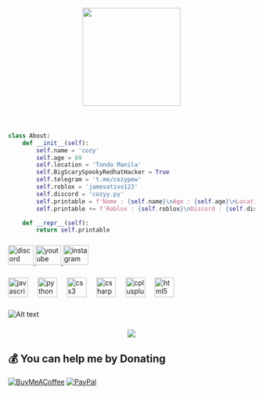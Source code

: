 <br clear="both">

<div align="center">
  <img height="200" src="https://repository-images.githubusercontent.com/288890123/3747df80-992c-11eb-8e86-c24b227a3501"  />
</div>

###

<br clear="both">

```python
class About:
    def __init__(self):
        self.name = 'cozy'
        self.age = 69
        self.location = 'Tondo Manila'
        self.BigScarySpookyRedhatHacker = True
        self.telegram = 't.me/cozypew'
        self.roblox = 'jamesativo123'
        self.discord = 'cozyy.py'
        self.printable = f'Name : {self.name}\nAge : {self.age}\nLocation : {self.location}\n'
        self.printable += f'Roblox : {self.roblox}\nDiscord : {self.discord}\nSite : {self.site}'

    def __repr__(self):
        return self.printable
```
###

<div align="left">
  <a href="https://discord.com/users/1124341186606407882" target="_blank">
    <img src="https://raw.githubusercontent.com/maurodesouza/profile-readme-generator/master/src/assets/icons/social/discord/default.svg" width="52" height="40" alt="discord logo"  />
  </a>
  <a href="https://www.youtube.com/@TONEEJAY" target="_blank">
    <img src="https://raw.githubusercontent.com/maurodesouza/profile-readme-generator/master/src/assets/icons/social/youtube/default.svg" width="52" height="40" alt="youtube logo"  />
  </a>
  <a href="https://www.instagram.com/8cosiii/" target="_blank">
    <img src="https://raw.githubusercontent.com/maurodesouza/profile-readme-generator/master/src/assets/icons/social/instagram/default.svg" width="52" height="40" alt="instagram logo"  />
  </a>
</div>

###

<div align="left">
  <img src="https://cdn.jsdelivr.net/gh/devicons/devicon/icons/javascript/javascript-original.svg" height="40" alt="javascript logo"  />
  <img width="12" />
  <img src="https://cdn.jsdelivr.net/gh/devicons/devicon/icons/python/python-original.svg" height="40" alt="python logo"  />
  <img width="12" />
  <img src="https://cdn.jsdelivr.net/gh/devicons/devicon/icons/css3/css3-original.svg" height="40" alt="css3 logo"  />
  <img width="12" />
  <img src="https://cdn.jsdelivr.net/gh/devicons/devicon/icons/csharp/csharp-original.svg" height="40" alt="csharp logo"  />
  <img width="12" />
  <img src="https://cdn.jsdelivr.net/gh/devicons/devicon/icons/cplusplus/cplusplus-original.svg" height="40" alt="cplusplus logo"  />
  <img width="12" />
  <img src="https://cdn.jsdelivr.net/gh/devicons/devicon/icons/html5/html5-original.svg" height="40" alt="html5 logo"  />
</div>

###

<p align="left"></p>

###
![Alt text](https://spotify-recently-played-readme.vercel.app/api?user=31jp57muyebtmar53zdjat7sx7lu&unique={true|1|on|yes})

###

<p align="center"><img src="https://count.getloli.com/get/@:Yeiloe" /></p>

  ## 💰 You can help me by Donating
  [![BuyMeACoffee](https://img.shields.io/badge/Buy%20Me%20a%20Coffee-ffdd00?style=for-the-badge&logo=buy-me-a-coffee&logoColor=black)](https://buymeacoffee.com/8cozay) [![PayPal](https://img.shields.io/badge/PayPal-00457C?style=for-the-badge&logo=paypal&logoColor=white)](https://paypal.me/8cozay) 

  
<!-- Proudly created with GPRM ( https://gprm.itsvg.in ) -->
